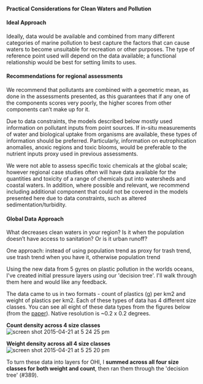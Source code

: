 #### Practical Considerations for Clean Waters and Pollution

#### Ideal Approach

Ideally, data would be available and combined from many different categories of marine pollution to best capture the factors that can cause waters to become unsuitable for recreation or other purposes. The type of reference point used will depend on the data available; a functional relationship would be best for setting limits to uses.

#### Recommendations for regional assessments

We recommend that pollutants are combined with a geometric mean, as done in the assessments presented, as this guarantees that if any one of the components scores very poorly, the higher scores from other components can’t make up for it.

Due to data constraints, the models described below mostly used information on pollutant inputs from point sources. If in-situ measurements of water and biological uptake from organisms are available, these types of information should be preferred. Particularly, information on eutrophication anomalies, anoxic regions and toxic blooms, would be preferable to the nutrient inputs proxy used in previous assessments.

We were not able to assess specific toxic chemicals at the global scale; however regional case studies often will have data available for the quantities and toxicity of a range of chemicals put into watersheds and coastal waters. In addition, where possible and relevant, we recommend including additional component that could not be covered in the models presented here due to data constraints, such as altered sedimentation/turbidity.

#### Global Data Approach

<!---From Ecuador--->

What decreases clean waters in your region? Is it when the population doesn’t have access to sanitation? Or is it urban runoff?

<!---From #145--->
One approach:
instead of using population trend as proxy for trash trend, use trash trend when you have it, otherwise population trend

<!---From issue #306--->

Using the new data from 5 gyres on plastic pollution in the worlds oceans, I've created initial pressure layers using our 'decision tree'. I'll walk through them here and would like any feedback.

The data came to us in two formats - count of plastics (g) per km2 and weight of plastics per km2. Each of these types of data has 4 different size classes. You can see all eight of these data types from the figures below (from the [paper](http://journals.plos.org/plosone/article?id=10.1371/journal.pone.0111913)). Native resolution is ~0.2 x 0.2 degrees.

**Count density across 4 size classes**
![screen shot 2015-04-21 at 5 24 25 pm](https://cloud.githubusercontent.com/assets/6842510/7265234/58e8ecbc-e84b-11e4-96f2-ddc91b7f7dbd.png)

**Weight density across all 4 size classes**
![screen shot 2015-04-21 at 5 25 20 pm](https://cloud.githubusercontent.com/assets/6842510/7265242/6e1aa65c-e84b-11e4-917e-a5de4d55c9f8.png)

To turn these data into layers for OHI, I **summed across all four size classes for both weight and count**, then ran them through the 'decision tree' (#389).
